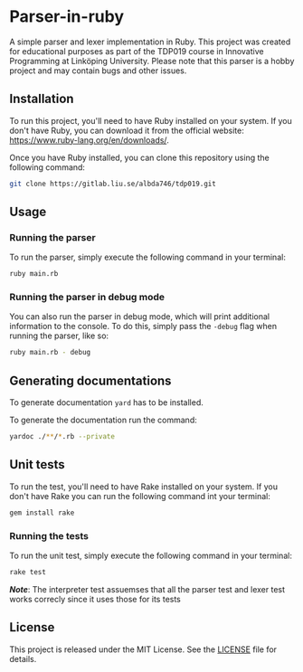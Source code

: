# Parser-in-ruby
A simple parser and lexer implementation in Ruby. This project was created for educational purposes as part of the TDP019 course in Innovative Programming at Linköping University. Please note that this parser is a hobby project and may contain bugs and other issues.

## Installation
To run this project, you'll need to have Ruby installed on your system. If you don't have Ruby, you can download it from the official website: https://www.ruby-lang.org/en/downloads/.

Once you have Ruby installed, you can clone this repository using the following command:

```bash
git clone https://gitlab.liu.se/albda746/tdp019.git
```

## Usage

### Running the parser
To run the parser, simply execute the following command in your terminal:


```bash
ruby main.rb
```

### Running the parser in debug mode
You can also run the parser in debug mode, which will print additional information to the console. To do this, simply pass the ``-debug`` flag when running the parser, like so:

```bash
ruby main.rb - debug
```

## Generating documentations
To generate documentation ``yard`` has to be installed.

To generate the documentation run the command:

```bash
yardoc ./**/*.rb --private
```

## Unit tests
To run the test, you'll need to have Rake installed on your system. If you don't have Rake you can run the following command int your terminal:

```bash
gem install rake
```

### Running the tests
To run the unit test, simply execute the following command in your terminal:

```bash
rake test
```

***Note***: The interpreter test assuemses that all the parser test and lexer test works correcly since it uses those for its tests

## License
This project is released under the MIT License. See the [LICENSE](https://github.com/Albin0208/Parser-in-ruby/blob/master/LICENSE) file for details.